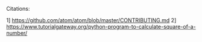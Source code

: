Citations:

1] https://github.com/atom/atom/blob/master/CONTRIBUTING.md
2] https://www.tutorialgateway.org/python-program-to-calculate-square-of-a-number/
